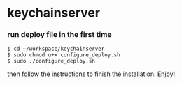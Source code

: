 # keychainserver

### run deploy file in the first time

    $ cd ~/workspace/keychainserver
    $ sudo chmod u+x configure_deploy.sh
    $ sudo ./configure_deploy.sh
    
then follow the instructions to finish the installation. Enjoy!
